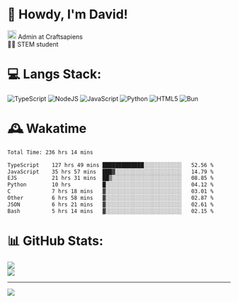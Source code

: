 # 👋 Howdy, I'm David!
<img src="https://cdn.discordapp.com/role-icons/959259258829021255/243d02ee3fbd0821de14bf13a0cde87b.webp?size=2048" height=20> Admin at Craftsapiens<br>👨‍🔬 STEM student

# 💻 Langs Stack:
![TypeScript](https://img.shields.io/badge/typescript-%23007ACC.svg?style=for-the-badge&logo=typescript&logoColor=white) ![NodeJS](https://img.shields.io/badge/node.js-6DA55F?style=for-the-badge&logo=node.js&logoColor=white) ![JavaScript](https://img.shields.io/badge/javascript-%23323330.svg?style=for-the-badge&logo=javascript&logoColor=%23F7DF1E) ![Python](https://img.shields.io/badge/python-3670A0?style=for-the-badge&logo=python&logoColor=ffdd54)  ![HTML5](https://img.shields.io/badge/html5-%23E34F26.svg?style=for-the-badge&logo=html5&logoColor=white) ![Bun](https://img.shields.io/badge/Bun-%23000000.svg?style=for-the-badge&logo=bun&logoColor=white) 

# 🕰️ Wakatime 
<!--START_SECTION:waka-->

```txt
Total Time: 236 hrs 14 mins

TypeScript    127 hrs 49 mins █████████████░░░░░░░░░░░░   52.56 %
JavaScript    35 hrs 57 mins  ███▓░░░░░░░░░░░░░░░░░░░░░   14.79 %
EJS           21 hrs 31 mins  ██▒░░░░░░░░░░░░░░░░░░░░░░   08.85 %
Python        10 hrs          █░░░░░░░░░░░░░░░░░░░░░░░░   04.12 %
C             7 hrs 18 mins   ▓░░░░░░░░░░░░░░░░░░░░░░░░   03.01 %
Other         6 hrs 58 mins   ▓░░░░░░░░░░░░░░░░░░░░░░░░   02.87 %
JSON          6 hrs 21 mins   ▓░░░░░░░░░░░░░░░░░░░░░░░░   02.61 %
Bash          5 hrs 14 mins   ▓░░░░░░░░░░░░░░░░░░░░░░░░   02.15 %
```

<!--END_SECTION:waka-->

# 📊 GitHub Stats:

![](https://github-readme-stats.vercel.app/api?username=davidcanas&theme=dark&hide_border=false&count_private=true)<br/>
![](https://github-readme-stats.vercel.app/api/top-langs/?username=davidcanas&theme=dark&hide_border=false&include_all_commits=true&count_private=true&layout=compact)

---
[![](https://visitcount.itsvg.in/api?id=davidcanas&icon=0&color=0)](https://visitcount.itsvg.in)

